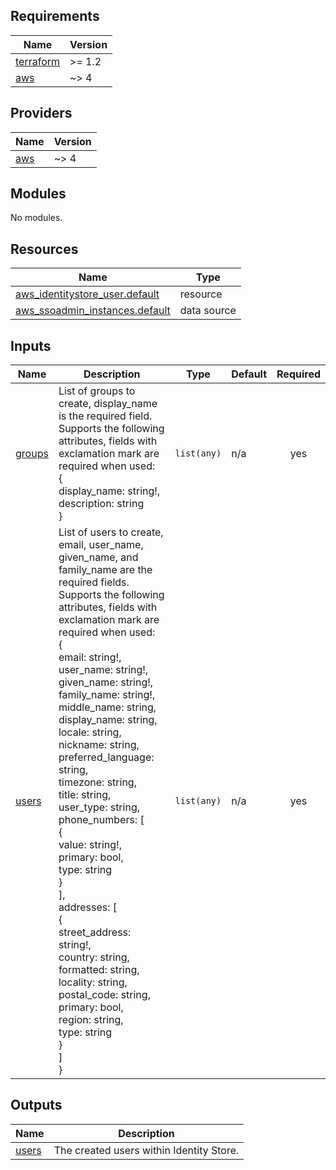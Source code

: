 ## Requirements

| Name | Version |
|------|---------|
| <a name="requirement_terraform"></a> [terraform](#requirement\_terraform) | >= 1.2 |
| <a name="requirement_aws"></a> [aws](#requirement\_aws) | ~> 4 |

## Providers

| Name | Version |
|------|---------|
| <a name="provider_aws"></a> [aws](#provider\_aws) | ~> 4 |

## Modules

No modules.

## Resources

| Name | Type |
|------|------|
| [aws_identitystore_user.default](https://registry.terraform.io/providers/hashicorp/aws/latest/docs/resources/identitystore_user) | resource |
| [aws_ssoadmin_instances.default](https://registry.terraform.io/providers/hashicorp/aws/latest/docs/data-sources/ssoadmin_instances) | data source |

## Inputs

| Name | Description | Type | Default | Required |
|------|-------------|------|---------|:--------:|
| <a name="input_groups"></a> [groups](#input\_groups) | List of groups to create, display\_name is the required field.<br>  Supports the following attributes, fields with exclamation mark are required when used:<br>  {<br>    display\_name: string!,<br>    description: string<br>  } | `list(any)` | n/a | yes |
| <a name="input_users"></a> [users](#input\_users) | List of users to create, email, user\_name, given\_name, and family\_name are the required fields.<br>  Supports the following attributes, fields with exclamation mark are required when used:<br>{<br>    email: string!,<br>    user\_name: string!,<br>    given\_name: string!,<br>    family\_name: string!,<br>    middle\_name: string,<br>    display\_name: string,<br>    locale: string,<br>    nickname: string,<br>    preferred\_language: string,<br>    timezone: string,<br>    title: string,<br>    user\_type: string,<br>    phone\_numbers: [<br>        {<br>            value: string!,<br>            primary: bool,<br>            type: string<br>        }<br>    ],<br>    addresses: [<br>        {<br>            street\_address: string!,<br>            country: string,<br>            formatted: string,<br>            locality: string,<br>            postal\_code: string,<br>            primary: bool,<br>            region: string,<br>            type: string<br>        }<br>    ]<br>} | `list(any)` | n/a | yes |

## Outputs

| Name | Description |
|------|-------------|
| <a name="output_users"></a> [users](#output\_users) | The created users within Identity Store. |
